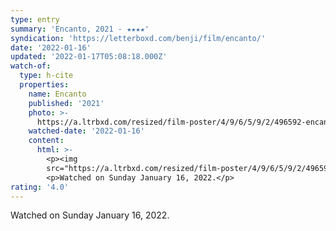 ```yaml
---
type: entry
summary: 'Encanto, 2021 - ★★★★'
syndication: 'https://letterboxd.com/benji/film/encanto/'
date: '2022-01-16'
updated: '2022-01-17T05:08:18.000Z'
watch-of:
  type: h-cite
  properties:
    name: Encanto
    published: '2021'
    photo: >-
      https://a.ltrbxd.com/resized/film-poster/4/9/6/5/9/2/496592-encanto-0-500-0-750-crop.jpg?k=b9ed0ef5aa
    watched-date: '2022-01-16'
    content:
      html: >-
        <p><img
        src="https://a.ltrbxd.com/resized/film-poster/4/9/6/5/9/2/496592-encanto-0-500-0-750-crop.jpg?k=b9ed0ef5aa"/></p>
        <p>Watched on Sunday January 16, 2022.</p>
rating: '4.0'
---
```

Watched on Sunday January 16, 2022.

